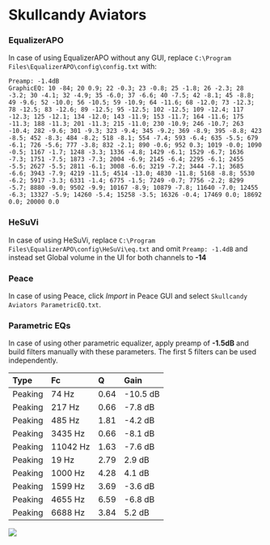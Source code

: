 # Skullcandy Aviators

### EqualizerAPO
In case of using EqualizerAPO without any GUI, replace `C:\Program Files\EqualizerAPO\config\config.txt`
with:
```
Preamp: -1.4dB
GraphicEQ: 10 -84; 20 0.9; 22 -0.3; 23 -0.8; 25 -1.8; 26 -2.3; 28 -3.2; 30 -4.1; 32 -4.9; 35 -6.0; 37 -6.6; 40 -7.5; 42 -8.1; 45 -8.8; 49 -9.6; 52 -10.0; 56 -10.5; 59 -10.9; 64 -11.6; 68 -12.0; 73 -12.3; 78 -12.5; 83 -12.6; 89 -12.5; 95 -12.5; 102 -12.5; 109 -12.4; 117 -12.3; 125 -12.1; 134 -12.0; 143 -11.9; 153 -11.7; 164 -11.6; 175 -11.3; 188 -11.3; 201 -11.3; 215 -11.0; 230 -10.9; 246 -10.7; 263 -10.4; 282 -9.6; 301 -9.3; 323 -9.4; 345 -9.2; 369 -8.9; 395 -8.8; 423 -8.5; 452 -8.3; 484 -8.2; 518 -8.1; 554 -7.4; 593 -6.4; 635 -5.5; 679 -6.1; 726 -5.6; 777 -3.8; 832 -2.1; 890 -0.6; 952 0.3; 1019 -0.0; 1090 -0.5; 1167 -1.7; 1248 -3.3; 1336 -4.8; 1429 -6.1; 1529 -6.7; 1636 -7.3; 1751 -7.5; 1873 -7.3; 2004 -6.9; 2145 -6.4; 2295 -6.1; 2455 -5.5; 2627 -5.5; 2811 -6.1; 3008 -6.6; 3219 -7.2; 3444 -7.1; 3685 -6.6; 3943 -7.9; 4219 -11.5; 4514 -13.0; 4830 -11.8; 5168 -8.8; 5530 -6.2; 5917 -3.3; 6331 -1.4; 6775 -1.5; 7249 -0.7; 7756 -2.2; 8299 -5.7; 8880 -9.0; 9502 -9.9; 10167 -8.9; 10879 -7.8; 11640 -7.0; 12455 -6.3; 13327 -5.9; 14260 -5.4; 15258 -3.5; 16326 -0.4; 17469 0.0; 18692 0.0; 20000 0.0
```

### HeSuVi
In case of using HeSuVi, replace `C:\Program Files\EqualizerAPO\config\HeSuVi\eq.txt` and omit `Preamp:
-1.4dB` and instead set Global volume in the UI for both channels to **-14**

### Peace
In case of using Peace, click *Import* in Peace GUI and select `Skullcandy Aviators ParametricEQ.txt`.

### Parametric EQs
In case of using other parametric equalizer, apply preamp of **-1.5dB** and build filters manually with
these parameters. The first 5 filters can be used independently.

| Type    | Fc       |    Q | Gain     |
|:--------|:---------|:-----|:---------|
| Peaking | 74 Hz    | 0.64 | -10.5 dB |
| Peaking | 217 Hz   | 0.66 | -7.8 dB  |
| Peaking | 485 Hz   | 1.81 | -4.2 dB  |
| Peaking | 3435 Hz  | 0.66 | -8.1 dB  |
| Peaking | 11042 Hz | 1.63 | -7.6 dB  |
| Peaking | 19 Hz    | 2.79 | 2.9 dB   |
| Peaking | 1000 Hz  | 4.28 | 4.1 dB   |
| Peaking | 1599 Hz  | 3.69 | -3.6 dB  |
| Peaking | 4655 Hz  | 6.59 | -6.8 dB  |
| Peaking | 6688 Hz  | 3.84 | 5.2 dB   |

![](https://raw.githubusercontent.com/jaakkopasanen/AutoEq/master/results/headphonecom/sbaf-serious/Skullcandy%20Aviators/Skullcandy%20Aviators.png)